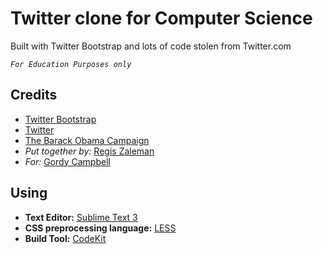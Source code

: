 Twitter clone for Computer Science
==================================

Built with Twitter Bootstrap and lots of code stolen from Twitter.com  

_`For Education Purposes only`_

## Credits
- [Twitter Bootstrap](https://twitter.github.com/bootstrap/)
- [Twitter](http://twitter.com)
- [The Barack Obama Campaign](http://www.barackobama.com/)
- _Put together by:_ [Regis Zaleman](http://www.dalton.org)
- _For:_ [Gordy Campbell](http://www.dalton.org)

## Using
- __Text Editor:__ [Sublime Text 3](http://www.sublimetext.com/3)
- __CSS preprocessing language:__ [LESS](http://lesscss.org/)
- __Build Tool:__ [CodeKit](http://incident57.com/codekit/)